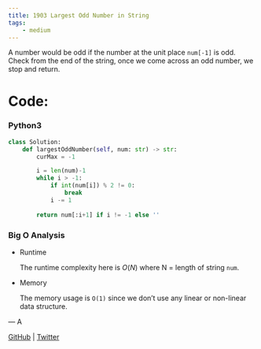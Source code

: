 ```yaml
---
title: 1903 Largest Odd Number in String
tags:
    - medium
---
```




A number would be odd if the number at the unit place `num[-1]` is odd. Check from the end of the string, once we come across an odd number, we stop and return.

# Code:

### Python3

```python
class Solution:
    def largestOddNumber(self, num: str) -> str:
        curMax = -1

        i = len(num)-1
        while i > -1:
            if int(num[i]) % 2 != 0:
                break
            i -= 1
        
        return num[:i+1] if i != -1 else ''
```

### Big O Analysis

- Runtime
    
    The runtime complexity here is $O(N)$ where N = length of string `num`. 
    
- Memory
    
    The memory usage is `O(1)` since we don’t use any linear or non-linear data structure.
    

— A

[GitHub](https://github.com/AtharvaKamble) | [Twitter](https://twitter.com/AtharvaKamble07)